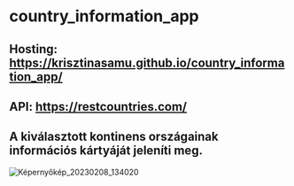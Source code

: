 # country_information_app
## Hosting: https://krisztinasamu.github.io/country_information_app/
## API: https://restcountries.com/
## A kiválasztott kontinens országainak információs kártyáját jeleníti meg.
![Képernyőkép_20230208_134020](https://user-images.githubusercontent.com/60664394/218132697-4d6718af-4164-42b8-b658-930dcd03eef1.png)
